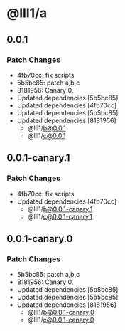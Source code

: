 # @lll1/a

## 0.0.1

### Patch Changes

- 4fb70cc: fix scripts
- 5b5bc85: patch a,b,c
- 8181956: Canary 0.
- Updated dependencies [5b5bc85]
- Updated dependencies [4fb70cc]
- Updated dependencies [5b5bc85]
- Updated dependencies [8181956]
  - @lll1/b@0.0.1
  - @lll1/c@0.0.1

## 0.0.1-canary.1

### Patch Changes

- 4fb70cc: fix scripts
- Updated dependencies [4fb70cc]
  - @lll1/b@0.0.1-canary.1
  - @lll1/c@0.0.1-canary.1

## 0.0.1-canary.0

### Patch Changes

- 5b5bc85: patch a,b,c
- 8181956: Canary 0.
- Updated dependencies [5b5bc85]
- Updated dependencies [5b5bc85]
- Updated dependencies [8181956]
  - @lll1/b@0.0.1-canary.0
  - @lll1/c@0.0.1-canary.0
